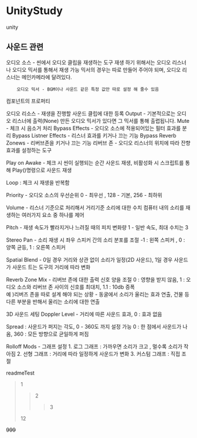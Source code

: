 # UnityStudy
 unity

사운드 관련
-----------------------------------------
오디오 소스 - 씬에서 오디오 클립을 재생하는 도구
		재생 하기 위해서는 오디오 리스너나 오디오 믹서를 통해서 재생 가능
		믹서의 경우는 따로 만들어 주어야 되며, 오디오 리스너는 메인카메라에 달려있다.

		오디오 믹서 - BGM이나 사운드 같은 특정 값만 따로 설정 해 줄수 있음

컴포넌트의 프로퍼티

오디오 리소스 - 재생을 진행할 사운드 클립에 대한 등록
Output - 기본적으로는 오디오 리스너에 출력(None) 만든 오디오 믹서가 있다면 그 믹서를 통해 출렵됩니다.
Mute - 체크 시 음소거 처리
Bypass Effects - 오디오 소스에 적용되어있는 필터 효과를 분리
Bypass Listner Effects - 리스너 효과를 키거나 끄는 기능
Bypass Reverb Zonews - 리버브존을 키거나 끄는 기능
	리버브 존 - 오디오 리스너의 위치에 따라 잔향 효과를 설정하는 도구

Play on Awake - 체크 시 씬이 실행되는 순간 사운드 재생, 비활성화 시 스크립트를 통해 Play()명령으로 사운드 재생

Loop : 체크 시 재생을 반복함

Priority - 오디오 소스의 우선순위
	0 - 최우선 , 128 - 기본, 256 - 최하위

Volume - 리스너 기준으로 처리해서 거리기준 소리에 대한 수치
	 컴퓨터 내의 소리를 재생하는 여러가지 요소 중 하나를 제어

Pitch - 재생 속도가 빨라지거나 느려질 때의 피치 변화량
	1 - 일반 속도, 최대 수치는 3

Stereo Pan - 소리 재생 시 좌우 스피커 간의 소리 분포를 조절
	     -1 : 왼쪽 스피커 , 0 : 양쪽 균등, 1 : 오른쪽 스피커

Spatial Blend - 0일 경우 거리와 상관 없이 소리가 일정(2D 사운드), 1일 경우 사운드가 사운드 트는 도구의 거리에 따라 변화

Reverb Zone Mix - 리버브 존에 대한 출력 신호 양을 조절
		0 : 영향을 받지 않음, 1 : 오디오 소스와 리버브 존 사이의 신호를 최대치, 1.1 : 10db 증폭		
 		예 )리버즈 존을 따로 설계 해야 되는 상황 - 동굴에서 소리가 울리는 효과 연출, 건물 등 다른 부분을 반해서 울리는 소리에 대한 연출


3D 사운드 세팅 
Doppler Level -  거리에 따른 사운드 효과, 0 : 효과 없음

Spread : 사운드가 퍼지는 각도, 0 - 360도 까지 설정 가능 0 : 한 점에서 사운드가 나옴, 360 : 모든 방향으로 균일하게 퍼짐

Rolloff Mods - 그래프 설정
		1. 로그 그래프 : 가까우면 소리가 크고 , 멀수록 소리가 작아짐
		2. 선형 그래프 : 거리에 따라 일정하게 사운드가 변화
		3. 커스텀 그래프 : 직접 조절



readmeTest
>1
>>2
>>>3
>
>12
>

~~999~~
